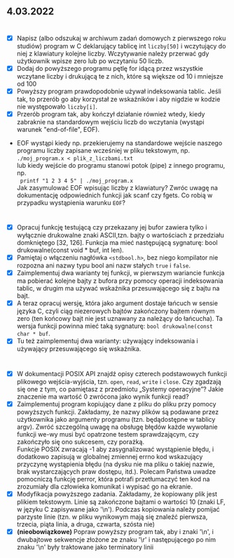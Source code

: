 ## 4.03.2022

#

- [x] Napisz (albo odszukaj w archiwum zadań domowych z pierwszego roku studiów) program w C deklarujący tablicę int ``liczby[50]`` i wczytujący do niej z klawiatury kolejne liczby. Wczytywanie należy przerwać gdy użytkownik wpisze zero lub po wczytaniu 50 liczb.
- [x] Dodaj do powyższego programu pętlę for idącą przez wszystkie wczytane liczby i drukującą te z nich, które są większe od 10 i mniejsze od 100
- [x] Powyższy program prawdopodobnie używał indeksowania tablic. Jeśli tak, to przerób go aby korzystał ze wskaźników i aby nigdzie w kodzie nie występowało ``liczby[i]``.
- [x] Przerób program tak, aby kończył działanie również wtedy, kiedy zabraknie na standardowym wejściu
liczb do wczytania (wystąpi warunek "end-of-file", EOF).
- EOF wystąpi kiedy np. przekierujemy na standardowe wejście naszego programu liczby zapisane
wcześniej w pliku tekstowym, np. \
``./moj_program.x < plik_z_liczbami.txt`` \
lub kiedy wejście do programu stanowi potok (pipe) z innego programu, np. \
`` printf "1 2 3 4 5" | ./moj_program.x`` \
Jak zasymulować EOF wpisując liczby z klawiatury? Zwróc uwagę na dokumentację odpowiednich funkcji jak scanf czy fgets. Co robią w przypadku wystąpienia warunku ``EOF``?

# 

- [x] Opracuj funkcję testującą czy przekazany jej bufor zawiera tylko i wyłącznie drukowalne znaki ASCII,tzn. bajty o wartościach z przedziału domkniętego [32, 126]. Funkcja ma mieć następującą sygnaturę: bool drukowalne(const void * buf, int len).
- [x] Pamiętaj o włączeniu nagłówka `<stdbool.h>`, bez niego kompilator nie rozpozna ani nazwy typu bool ani nazw stałych `true` i `false`.
- [x] Zaimplementuj dwa warianty tej funkcji, w pierwszym wariancie funkcja ma pobierać kolejne bajty z bufora przy pomocy operacji indeksowania tablic, w drugim ma używać wskaźnika przesuwającego się z bajtu na bajt.
- [x] A teraz opracuj wersję, która jako argument dostaje łańcuch w sensie języka C, czyli ciąg niezerowych bajtów zakończony bajtem równym zero (ten końcowy bajt nie jest uznawany za należący do łańcucha). Ta wersja funkcji powinna mieć taką sygnaturę: ``bool drukowalne(const char * buf``.
- [x] Tu też zaimplementuj dwa warianty: używający indeksowania i używający przesuwającego się wskaźnika.

# 

- [x] W dokumentacji POSIX API znajdź opisy czterech podstawowych funkcji plikowego wejścia-wyjścia, tzn. `open`, `read`, `write` i `close`. Czy zgadzają się one z tym, co pamiętasz z przedmiotu „Systemy operacyjne”? Jakie znaczenie ma wartość 0 zwrócona jako wynik funkcji read?
- [x] Zaimplementuj program kopiujący dane z pliku do pliku przy pomocy powyższych funkcji. Zakładamy, że nazwy plików są podawane przez użytkownika jako argumenty programu (tzn. będądostępne w tablicy argv). Zwróć szczególną uwagę na obsługę błędów każde wywołanie funkcji we-wy musi być opatrzone testem sprawdzającym, czy zakończyło się ono sukcesem, czy porażką. \
Funkcje POSIX zwracają -1 aby zasygnalizować wystąpienie błędu, i dodatkowo zapisują w globalnej zmiennej errno kod wskazujący przyczynę wystąpienia błędu (na dysku nie ma pliku o takiej nazwie, brak wystarczających praw dostępu, itd.). Polecam Państwa uwadze pomocniczą funkcję perror, która potrafi przetłumaczyć ten kod na zrozumiały dla człowieka komunikat i wypisać go na ekranie.
- [x] Modyfikacja powyższego zadania. Zakładamy, że kopiowany plik jest plikiem tekstowym. Linie są zakończone bajtami o wartości 10 (znaki LF, w języku C zapisywane jako '\n'). Podczas kopiowania należy pomijać parzyste linie (tzn. w pliku wynikowym mają się znaleźć pierwsza, trzecia, piąta linia, a druga, czwarta, szósta nie)
- [x] **(nieobowiązkowe)** Popraw powyższy program tak, aby i znaki '\n', i dwubajtowe sekwencje złożone ze znaku '\r' i następującego po nim znaku '\n' były traktowane jako terminatory linii
